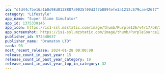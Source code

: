 ```yaml
---
id: "dfd44c7be16a1b8d98d0138807a9035f00d3f7b8894efe3a1212c579cae426f7"
category: "Lifestyle"
app_name: "Super Slime Simulator"
app_id: 1375330146
app_icon: https://is1-ssl.mzstatic.com/image/thumb/Purple126/v4/17/b8/3e/17b83e4e-3de9-9fb6-4e70-91db494aa0ad/AppIcon-0-0-1x_U007emarketing-0-7-0-85-220.png/1024x1024bb.png
app_screenshot: https://is1-ssl.mzstatic.com/image/thumb/PurpleSource112/v4/bc/e5/5d/bce55d0c-b9da-aa68-0708-2a1be06ce2a5/586c5d22-793b-45d3-a0d7-1e5d219a3bb3_1242x2688bb.png/1242x2688bb.png
publisher_id: 972448637
publisher_name: "Dramaton LTD"
rank: 93
most_recent_release: 2024-01-28 00:00:00
release_count_in_past_year: 15
release_count_in_past_year_category: 19
release_count_in_past_year_top_in_category: 32
---
```

